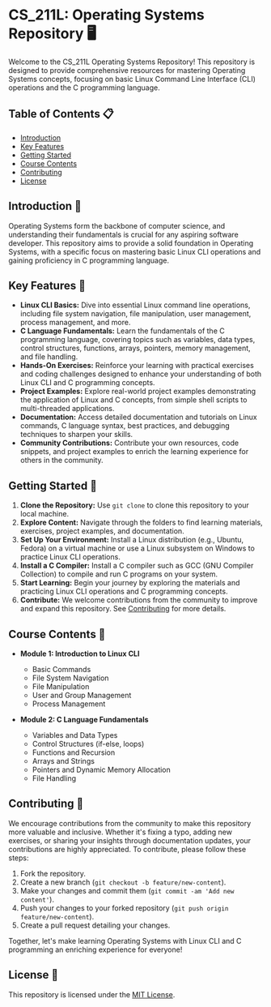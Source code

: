 # CS_211L: Operating Systems Repository 🖥️

Welcome to the CS_211L Operating Systems Repository! This repository is designed to provide comprehensive resources for mastering Operating Systems concepts, focusing on basic Linux Command Line Interface (CLI) operations and the C programming language.

## Table of Contents 📋

- [Introduction](#introduction)
- [Key Features](#key-features)
- [Getting Started](#getting-started)
- [Course Contents](#course-contents)
- [Contributing](#contributing)
- [License](#license)

## Introduction 🌟

Operating Systems form the backbone of computer science, and understanding their fundamentals is crucial for any aspiring software developer. This repository aims to provide a solid foundation in Operating Systems, with a specific focus on mastering basic Linux CLI operations and gaining proficiency in C programming language.

## Key Features 🔑

- **Linux CLI Basics:** Dive into essential Linux command line operations, including file system navigation, file manipulation, user management, process management, and more.
- **C Language Fundamentals:** Learn the fundamentals of the C programming language, covering topics such as variables, data types, control structures, functions, arrays, pointers, memory management, and file handling.
- **Hands-On Exercises:** Reinforce your learning with practical exercises and coding challenges designed to enhance your understanding of both Linux CLI and C programming concepts.
- **Project Examples:** Explore real-world project examples demonstrating the application of Linux and C concepts, from simple shell scripts to multi-threaded applications.
- **Documentation:** Access detailed documentation and tutorials on Linux commands, C language syntax, best practices, and debugging techniques to sharpen your skills.
- **Community Contributions:** Contribute your own resources, code snippets, and project examples to enrich the learning experience for others in the community.

## Getting Started 🚀

1. **Clone the Repository:** Use `git clone` to clone this repository to your local machine.
2. **Explore Content:** Navigate through the folders to find learning materials, exercises, project examples, and documentation.
3. **Set Up Your Environment:** Install a Linux distribution (e.g., Ubuntu, Fedora) on a virtual machine or use a Linux subsystem on Windows to practice Linux CLI operations.
4. **Install a C Compiler:** Install a C compiler such as GCC (GNU Compiler Collection) to compile and run C programs on your system.
5. **Start Learning:** Begin your journey by exploring the materials and practicing Linux CLI operations and C programming concepts.
6. **Contribute:** We welcome contributions from the community to improve and expand this repository. See [Contributing](#contributing) for more details.

## Course Contents 📘

- **Module 1: Introduction to Linux CLI**
  - Basic Commands
  - File System Navigation
  - File Manipulation
  - User and Group Management
  - Process Management

- **Module 2: C Language Fundamentals**
  - Variables and Data Types
  - Control Structures (if-else, loops)
  - Functions and Recursion
  - Arrays and Strings
  - Pointers and Dynamic Memory Allocation
  - File Handling

## Contributing 🤝

We encourage contributions from the community to make this repository more valuable and inclusive. Whether it's fixing a typo, adding new exercises, or sharing your insights through documentation updates, your contributions are highly appreciated. To contribute, please follow these steps:

1. Fork the repository.
2. Create a new branch (`git checkout -b feature/new-content`).
3. Make your changes and commit them (`git commit -am 'Add new content'`).
4. Push your changes to your forked repository (`git push origin feature/new-content`).
5. Create a pull request detailing your changes.

Together, let's make learning Operating Systems with Linux CLI and C programming an enriching experience for everyone!

## License 📝

This repository is licensed under the [MIT License](LICENSE).

